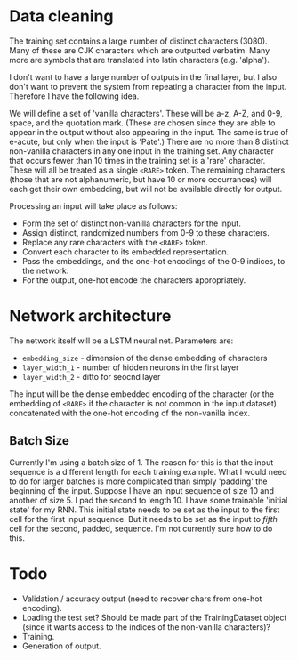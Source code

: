 
# Data cleaning

The training set contains a large number of distinct characters (3080).
Many of these are CJK characters which are outputted verbatim.
Many more are symbols that are translated into latin characters (e.g. 'alpha').

I don't want to have a large number of outputs in the final layer, but I also
don't want to prevent the system from repeating a character from the input.
Therefore I have the following idea.

We will define a set of 'vanilla characters'. These will be a-z, A-Z, and 0-9, space, and the quotation mark.
(These are chosen since they are able to appear in the output without also appearing in the input.
The same is true of e-acute, but only when the input is 'Pate'.)
There are no more than 8 distinct non-vanilla characters in any one input in the training set.
Any character that occurs fewer than 10 times in the training set is a 'rare' character.
These will all be treated as a single `<RARE>` token.
The remaining characters (those that are not alphanumeric, but have 10 or more occurrances)
will each get their own embedding, but will not be available directly for output.

Processing an input will take place as follows:
* Form the set of distinct non-vanilla characters for the input.
* Assign distinct, randomized numbers from 0-9 to these characters.
* Replace any rare characters with the `<RARE>` token.
* Convert each character to its embedded representation.
* Pass the embeddings, and the one-hot encodings of the 0-9 indices, to the network.
* For the output, one-hot encode the characters appropriately.

# Network architecture

The network itself will be a LSTM neural net.
Parameters are:
* `embedding_size` - dimension of the dense embedding of characters
* `layer_width_1` - number of hidden neurons in the first layer
* `layer_width_2` - ditto for seocnd layer

The input will be the dense embedded encoding of the character (or the embedding of `<RARE>` if the character is not common in the input dataset) concatenated with the one-hot encoding of the non-vanilla index.

## Batch Size

Currently I'm using a batch size of 1.
The reason for this is that the input sequence is a different length for each training example.
What I would need to do for larger batches is more complicated than simply 'padding' the beginning of the input.
Suppose I have an input sequence of size 10 and another of size 5. I pad the second to length 10.
I have some trainable 'initial state' for my RNN.
This initial state needs to be set as the input to the first cell for the first input sequence.
But it needs to be set as the input to *fifth* cell for the second, padded, sequence.
I'm not currently sure how to do this.

# Todo

* Validation / accuracy output (need to recover chars from one-hot encoding).
* Loading the test set? Should be made part of the TrainingDataset object (since it wants access to
  the indices of the non-vanilla characters)?
* Training.
* Generation of output.
